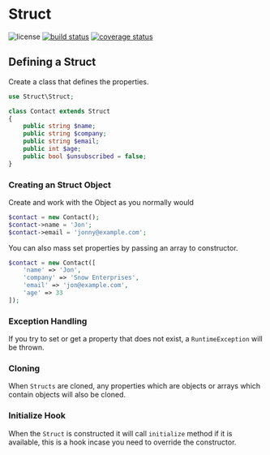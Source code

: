 # Struct

![license](https://img.shields.io/badge/license-MIT-brightGreen.svg)
[![build status](https://travis-ci.com/jamielsharief/struct.svg?branch=main)](https://travis-ci.com/jamielsharief/struct)
[![coverage status](https://coveralls.io/repos/github/jamielsharief/struct/badge.svg?branch=main)](https://coveralls.io/github/jamielsharief/struct?branch=main)


## Defining a Struct

Create a class that defines the properties.

```php
use Struct\Struct;

class Contact extends Struct
{
    public string $name;
    public string $company;
    public string $email;
    public int $age;
    public bool $unsubscribed = false;
}
```

### Creating an Struct Object

Create and work with the Object as you normally would

```php
$contact = new Contact();
$contact->name = 'Jon';
$contact->email = 'jonny@example.com';
```

You can also mass set properties by passing an array to constructor.

```php
$contact = new Contact([
    'name' => 'Jon',
    'company' => 'Snow Enterprises',
    'email' => 'jon@example.com',
    'age' => 33
]);
```

### Exception Handling

If you try to set or get a property that does not exist, a `RuntimeException` will be thrown.

### Cloning

When `Structs` are cloned, any properties which are objects or arrays which contain objects will also be cloned.

### Initialize Hook

When the `Struct` is constructed it will call `initialize` method if it is available, this is a hook incase
you need to override the constructor.